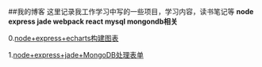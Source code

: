 ##我的博客
  这里记录我工作学习中写的一些项目，学习内容，读书笔记等
  **node express jade webpack react mysql mongondb相关**  
  
  0.[node+express+echarts构建图表](https://github.com/jiangwenjing/Blog/issues/1)  
  
  1.[node+express+jade+MongoDB处理表单](https://github.com/jiangwenjing/Blog/issues/2)


